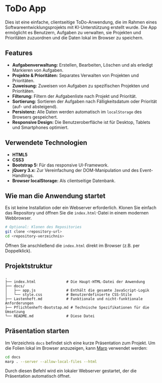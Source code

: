 # ToDo App

Dies ist eine einfache, clientseitige ToDo-Anwendung, die im Rahmen eines Softwareentwicklungsprojekts mit KI-Unterstützung erstellt wurde. Die App ermöglicht es Benutzern, Aufgaben zu verwalten, sie Projekten und Prioritäten zuzuordnen und die Daten lokal im Browser zu speichern.

## Features

- **Aufgabenverwaltung:** Erstellen, Bearbeiten, Löschen und als erledigt Markieren von Aufgaben.
- **Projekte & Prioritäten:** Separates Verwalten von Projekten und Prioritäten.
- **Zuweisung:** Zuweisen von Aufgaben zu spezifischen Projekten und Prioritäten.
- **Filterung:** Filtern der Aufgabenliste nach Projekt und Priorität.
- **Sortierung:** Sortieren der Aufgaben nach Fälligkeitsdatum oder Priorität (auf- und absteigend).
- **Persistenz:** Alle Daten werden automatisch im `localStorage` des Browsers gespeichert.
- **Responsive Design:** Die Benutzeroberfläche ist für Desktop, Tablets und Smartphones optimiert.

## Verwendete Technologien

- **HTML5**
- **CSS3**
- **Bootstrap 5:** Für das responsive UI-Framework.
- **jQuery 3.x:** Zur Vereinfachung der DOM-Manipulation und des Event-Handlings.
- **Browser localStorage:** Als clientseitige Datenbank.

## Wie man die Anwendung startet

Es ist keine Installation oder ein Webserver erforderlich. Klonen Sie einfach das Repository und öffnen Sie die `index.html`-Datei in einem modernen Webbrowser.

```bash
# Optional: Klonen des Repositories
git clone <repository-url>
cd <repository-verzeichnis>
```

Öffnen Sie anschließend die `index.html` direkt im Browser (z.B. per Doppelklick).

## Projektstruktur

```
.
├── index.html              # Die Haupt-HTML-Datei der Anwendung
├── docs/
│   ├── app.js              # Enthält die gesamte JavaScript-Logik
│   └── style.css           # Benutzerdefinierte CSS-Stile
├── Lastenheft.md           # Funktionale und nicht-funktionale Anforderungen
├── Pflichtenheft-Bootstap.md # Technische Spezifikationen für die Umsetzung
└── README.md               # Diese Datei
```

## Präsentation starten

Im Verzeichnis `docs` befindet sich eine kurze Präsentation zum Projekt.
Um die Folien lokal im Browser anzuzeigen, kann [Marp](https://marp.app/) verwendet werden:

```bash
cd docs
marp . --server --allow-local-files --html
```

Durch diesen Befehl wird ein lokaler Webserver gestartet, der die Präsentation automatisch öffnet.
